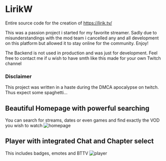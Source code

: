 # LirikW
Entire source code for the creation of https://lirik.tv/

This was a passion project i started for my favorite streamer. Sadly due to misunderstandings with the mod team i cancelled any and all development on this platform but allowed it to stay online for the community. Enjoy!

The Backend is not used in production and was just for development. Feel free to contact me if u wish to have smth like this made for your own Twitch channel

### Disclaimer
This project was written in a haste during the DMCA apocalypse on twitch. Thus expect some spaghetti...

## Beautiful Homepage with powerful searching
You can search for streams, dates or even games and find exactly the VOD you wish to watch
![homepage](https://cdn.argonaut.pw/file/7a7c197e-a0c5-417b-96a3-c6c071aef4a7.png)


## Player with integrated Chat and Chapter select
This includes badges, emotes and BTTV
![player](https://cdn.argonaut.pw/file/c470342d-99e1-4179-891b-4c44f8fc4181.png)
